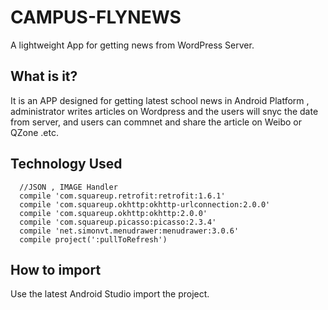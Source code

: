 CAMPUS-FLYNEWS
=============
A lightweight App for getting news from WordPress Server.

What is it?
-------------
It is an APP designed for getting latest school news in Android Platform , administrator writes articles on Wordpress and 
the users will snyc the date from server, and users can commnet and share the article on Weibo or QZone .etc.

Technology Used
-------------

  
      //JSON , IMAGE Handler
      compile 'com.squareup.retrofit:retrofit:1.6.1'
      compile 'com.squareup.okhttp:okhttp-urlconnection:2.0.0'
      compile 'com.squareup.okhttp:okhttp:2.0.0'
      compile 'com.squareup.picasso:picasso:2.3.4'
      compile 'net.simonvt.menudrawer:menudrawer:3.0.6'
      compile project(':pullToRefresh')


How to import
-------------
Use the latest Android Studio import the project.

